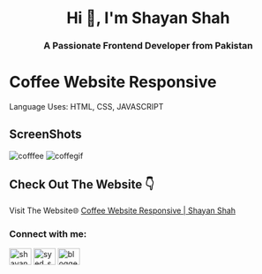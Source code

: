 <h1 align="center">Hi 👋, I'm Shayan Shah</h1>
<h3 align="center">A Passionate Frontend Developer from Pakistan</h3>


# Coffee Website Responsive
Language Uses: HTML, CSS, JAVASCRIPT
## ScreenShots
![cofffee](https://github.com/user-attachments/assets/c3b8b4de-aeed-4725-af78-99c72fdee62a)
![coffegif](https://github.com/user-attachments/assets/11b82cea-ef4b-4c80-9dc6-ef2f0265a9ff)


## Check Out The Website 👇

Visit The Website🌐 [Coffee Website Responsive | Shayan Shah](https://shayanshahdeveloper.github.io/Project-15-Coffee-Website/)

<h3 align="left">Connect with me:</h3>
<p align="left">
<a href="https://linkedin.com/in/shayan-shah-b31439296" target="blank"><img align="center" src="https://raw.githubusercontent.com/rahuldkjain/github-profile-readme-generator/master/src/images/icons/Social/linked-in-alt.svg" alt="shayan-shah-b31439296" height="30" width="40" /></a>
<a href="https://instagram.com/syed_shanie" target="blank"><img align="center" src="https://raw.githubusercontent.com/rahuldkjain/github-profile-readme-generator/master/src/images/icons/Social/instagram.svg" alt="syed_shanie" height="30" width="40" /></a>
<a href="https://www.youtube.com/@shayanshahdev" target="blank"><img align="center" src="https://raw.githubusercontent.com/rahuldkjain/github-profile-readme-generator/master/src/images/icons/Social/youtube.svg" alt="bloggeravenue2691" height="30" width="40" /></a>
</p>
